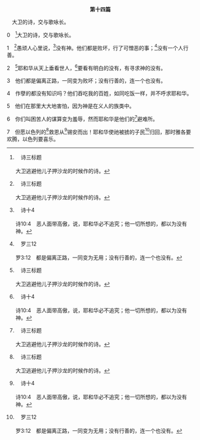 <p style="text-align:center;font-weight:bold;">第十四篇</p>

<a name="0">

<span id="spsm">　大卫的诗，交与歌咏长。

0　[^a]大卫的诗，交与歌咏长。

[^a]:　诗三标题<br><br>大卫逃避他儿子押沙龙的时候作的诗。

1　[^a]愚顽人心里说，[^b]没有神。他们都是败坏，行了可憎恶的事；[^c]没有一个人行善。

[^a]:　1～7：诗五三1～6<br><br>诗53:1　大卫的训诲诗，交与歌咏长；调用麻哈拉。<br><br>愚顽人心里说，没有神。他们都是败坏，行了可憎恶的事；没有一个人行善。<br><br>诗53:2　神从天上垂看世人，要看有明白的没有，有寻求祂的没有。<br><br>诗53:3　他们各人都退后，一同变为败坏；并没有行善的，连一个也没有。<br><br>诗53:4　作孽的没有知识吗？他们吞吃我的百姓如同吃饭一样，并不呼求神。<br><br>诗53:5　他们在无可惧怕之处，大大地害怕，因为神把那安营攻击你之人的骨头散开了。你使他们蒙羞，因为神弃绝了他们。<br><br>诗53:6　但愿以色列的救恩从锡安而出！神使祂被掳的子民归回，那时雅各要欢腾，以色列要喜乐。

[^b]:　诗十4<br><br>诗10:4　恶人面带高傲，说，耶和华必不追究；他一切所想的，都以为没有神。

[^c]:　罗三12<br><br>罗3:12　都是偏离正路，一同变为无用；没有行善的，连一个也没有。

2　[^a]耶和华从天上垂看世人，[^b]要看有明白的没有，有寻求神的没有。

[^a]:　诗三三13<br><br>诗33:13　耶和华从天上观看；祂看见一切的世人。

[^b]:　2下～3：罗三11～12<br><br>罗3:11　没有明白的，没有寻求神的；<br><br>罗3:12　都是偏离正路，一同变为无用；没有行善的，连一个也没有。

3　他们都是偏离正路，一同变为败坏；没有行善的，连一个也没有。

4　作孽的都没有知识吗？他们吞吃我的百姓，如同吃饭一样，并不呼求耶和华。

5　他们在那里大大地害怕，因为神是在义人的族类中。

6　你们叫困苦人的谋算变为羞辱，然而耶和华是他们的[^a]避难所。

[^a]:　诗二12；四六1；五九16；六一3；六二7；8；七一7；七三28；九一2；9；一四二5；一四三9<br><br>诗2:12　当以嘴亲子，恐怕祂发怒，你们便在路中灭亡，因为祂的怒气快要发作。凡投奔于祂的，都是有福的。<br><br>诗46:1　可拉子孙的歌，交与歌咏长；调用女音。<br><br>神是我们的避难所和力量，是我们患难中随时可得的帮助。<br><br>诗59:16　但我要歌唱你的力量；早晨我要欢唱你的慈爱；因为你作过我的高台，在我急难的日子，作过我的避难所。<br><br>诗61:3　因为你作了我的避难所，作了我在仇敌面前的坚固台。<br><br>诗62:7　我的拯救和我的荣耀，都在于神；我力量的磐石，我的避难所，是在神里面。<br><br>诗62:8　百姓啊，你们当时时信靠祂，在祂面前倾心吐意；神是我们的避难所。〔细拉〕<br><br>诗71:7　许多人以我为怪，但你是我坚固的避难所。<br><br>诗73:28　但我亲近神是与我有益；我以主耶和华为我的避难所，好叫我述说你一切的作为。<br><br>诗91:2　我要论到耶和华说，祂是我的避难所，是我的山寨，是我的神，是我所信靠的！<br><br>诗91:9　因你已将至高者，耶和华我的避难所，当你的居所；<br><br>诗142:5　耶和华啊，我曾向你哀求；我说，你是我的避难所，是我在活人之地的业分。<br><br>诗143:9　耶和华啊，求你救我脱离我的仇敌；我逃往你那里避难。

7　但愿以色列的[^a]救恩从[^b]锡安而出！耶和华使祂被掳的子民[^c]归回，那时雅各要欢腾，以色列要喜乐。

[^a]:　参赛四六13<br><br>赛46:13　我使我的公义临近，必不远离；我的救恩必不迟延；我要在锡安施行救恩，将我的荣耀赐给以色列。

[^b]:　诗二6<br><br>诗2:6　说，我已经立我的王在锡安我的圣山上了。

[^c]:　伯四二10；诗五三6；八五1；一二六1～4；耶三十3；18；结十六53；三九25；何六11；珥三1；摩九14<br><br>伯42:10　约伯为他的朋友祷告，耶和华就使约伯从苦境转回，并且耶和华赐给他的，比他从前所有的加倍。<br><br>诗53:6　但愿以色列的救恩从锡安而出！神使祂被掳的子民归回，那时雅各要欢腾，以色列要喜乐。<br><br>诗85:1　可拉子孙的诗，交与歌咏长。<br><br>耶和华啊，你喜悦了你的地，使雅各从被掳归回。<br><br>诗126:1　上行之歌。<br><br>当耶和华使那些被掳的人归回锡安的时候，我们好像作梦的人。<br><br>诗126:2　那时我们满口喜笑，满舌欢呼。那时列国中有人说，耶和华为他们行了大事。<br><br>诗126:3　耶和华为我们行了大事，我们就欢喜。<br><br>诗126:4　耶和华啊，求你使我们被掳的人归回，好像南地的河水复流。<br><br>耶30:3　耶和华说，日子将到，我要使我的百姓以色列和犹大被掳的人归回，这是耶和华说的；我也要使他们回到我所赐给他们列祖之地，他们就得这地为业。<br><br>耶30:18　耶和华如此说，我必使雅各被掳去的帐棚归回，也必怜恤他的住处；城必重建在原旧的山冈上，宫殿也照原样有人居住。<br><br>结16:53　我必叫她们被掳的归回，就是叫所多玛和她众女儿被掳的，撒玛利亚和她众女儿被掳的，并你们在他们中间一同被掳的，都要归回；<br><br>结39:25　因此，主耶和华如此说，现在我要使雅各被掳的人归回，要怜悯以色列全家，又为我的圣名发妒忌。<br><br>何6:11　犹大啊，我使被掳之民归回的时候，必有为你所命定的收成。<br><br>珥3:1　当那些日子，我使犹大和耶路撒冷被掳之人归回的时候，<br><br>摩9:14　我必使我民以色列被掳的归回，他们必修建荒废的城邑居住，栽种葡萄园，喝其中所出的酒，修造园子，吃其中的果子。


